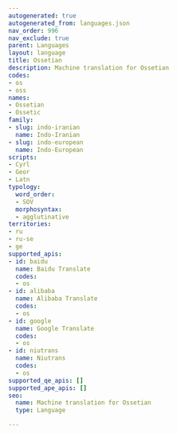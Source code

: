 ```yaml
---
autogenerated: true
autogenerated_from: languages.json
nav_order: 996
nav_exclude: true
parent: Languages
layout: language
title: Ossetian
description: Machine translation for Ossetian
codes:
- os
- oss
names:
- Ossetian
- Ossetic
family:
- slug: indo-iranian
  name: Indo-Iranian
- slug: indo-european
  name: Indo-European
scripts:
- Cyrl
- Geor
- Latn
typology:
  word_order:
  - SOV
  morphosyntax:
  - agglutinative
territories:
- ru
- ru-se
- ge
supported_apis:
- id: baidu
  name: Baidu Translate
  codes:
  - os
- id: alibaba
  name: Alibaba Translate
  codes:
  - os
- id: google
  name: Google Translate
  codes:
  - os
- id: niutrans
  name: Niutrans
  codes:
  - os
supported_qe_apis: []
supported_ape_apis: []
seo:
  name: Machine translation for Ossetian
  type: Language

---
```


